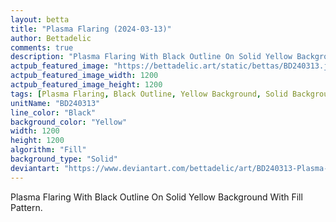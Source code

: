 ```yaml
---
layout: betta
title: "Plasma Flaring (2024-03-13)"
author: Bettadelic
comments: true
description: "Plasma Flaring With Black Outline On Solid Yellow Background With Fill Pattern."
actpub_featured_image: "https://bettadelic.art/static/bettas/BD240313.jpg"
actpub_featured_image_width: 1200
actpub_featured_image_height: 1200
tags: [Plasma Flaring, Black Outline, Yellow Background, Solid Background Pattern, Fill Pattern, March 2024]
unitName: "BD240313"
line_color: "Black"
background_color: "Yellow"
width: 1200
height: 1200
algorithm: "Fill"
background_type: "Solid"
deviantart: "https://www.deviantart.com/bettadelic/art/BD240313-Plasma-Flaring-2024-03-13-1031174346"
---
```


Plasma Flaring With Black Outline On Solid Yellow Background With Fill Pattern.
